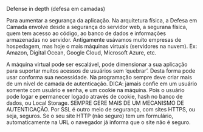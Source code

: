 Defense in depth (defesa em camadas)

Para aumentar a segurança da aplicação.
Na arquitetura física, a Defesa em Camada envolve desde a segurança do servidor web, a segurana física, quem tem acesso ao código, ao banco de dados e informações armazenadas no servidor.
Antigamente usávamos muito empresas de hospedagem, mas hoje o mais máquinas virtuais (servidores na nuvem). Ex: Amazon, Digital Ocean, Google Cloud, Microsoft Azure, etc.

A máquina virtual pode ser escalável, pode dimensionar a sua aplicação para suportar muitos acessos de usuários sem ‘quebrar’. Desta forma pode usar conforma sua necessidade.
Na programação sempre deve criar mais de um nível de camada de autenticação.
DICA: jamais confie em um usuário somente com usuário e senha, e um cookie na máquina. Pois o usuário pode logar e permanecer logado através de cookie, hash no banco de dados, ou Local Storage. SEMPRE GERE MAIS DE UM MECANISMO DE AUTENTICAÇÃO.
Por SSL é outro meio de segurança, com sites HTTPS, ou seja, seguros. Se o seu site HTTP (não seguro) tem um formulário, automaticamente na URL o navegador já informa que o site não é seguro.
